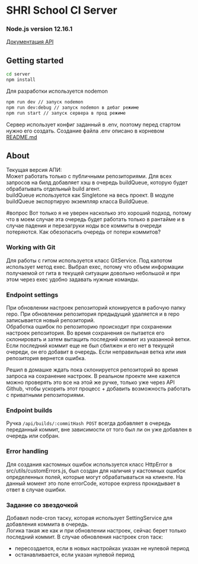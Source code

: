# SHRI School CI Server

### Node.js version 12.16.1

[Документация API](https://documenter.getpostman.com/view/10695911/SzS2yooe?version=latest)

## Getting started

```bash
cd server
npm install
```

Для разработки используется nodemon

```bash
npm run dev // запуск nodemon
npm run dev:debug // запуск nodemon в дебаг режиме
npm run start // запуск сервера в прод режиме
```

Сервер использует конфиг заданный в .env, поэтому перед стартом нужно его создать.
Создание файла .env описано в корневом [README.md](../README.md)

## About

Текущая версия АПИ:  
Может работать только с публичными репозиториями.
Для всех запросов на билд добавляет хэш в очередь buildQueue,
которую будет обрабатывать отдельный build агент.  
buildQueue используется как Singletone на весь проект.
В модуле buildQueue экспортирую экземпляр класса BuildQueue.

#вопрос
Вот только я не уверен насколько это хороший подход,
потому что в моем случае эта очередь будет работать только в рантайме
и в случае падения и перезагруки ноды все коммиты в очереди потеряются.
Как обезопасить очередь от потери коммитов?

### Working with Git

Для работы с гитом используется класс GitService. Под капотом использует метод exec.
Выбрал exec, потому что объем информации получаемой от гита в текущей ситуации довольно
небольшой и при этом через exec удобно задавать нужные команды.

### Endpoint settings

При обновлении настроек репозиторий клонируется в рабочую папку repo.
При обновлении репозитория предыдущий удаляется и в repo записывается новый репозиторий.  
Обработка ошибок по репозиторию происходит при сохранении настроек репозитория.
Во время сохранения он пытается его склонировать и затем вытащить последний коммит из указанной ветки.
Если последний коммит еще не был сбилжен и его нет в текущей очереди, он его добавит в очередь.
Если неправильная ветка или имя репозитория вернется ошибка.

Решил в домашке ждать пока склонируется репозиторий во время запроса на сохранение настроек.
В реальном проекте мне кажется можно проверять это все на этой же ручке,
только уже через API Github, чтобы ускорить этот процесс + добавить
возможность работать с приватными репозиториями.

### Endpoint builds

Ручка `/api/builds/:commitHash POST` всегда добавляет в очередь переданный коммит,
вне зависимости от того был ли он уже добавлен в очередь или собран.

### Error handling

Для создания кастомных ошибок используется класс HttpError в src/utils/customErrors.js,
был создан для наличия у кастомных ошибок определенных полей, которые могут обрабатываться на клиенте. На данный момент это поле errorCode, которое express прокидывает в ответ в случае ошибки.

### Задание со звездочкой

Добавил node-cron таску, которая использует SettingService для добавления коммита в очередь.  
Логика такая же как и при обновлении настроек, сейчас берет только последний коммит.
В случае обновления настроек cron таск:

- пересоздается, если в новых настройках указан не нулевой период
- останавливается, если указан нулевой период
